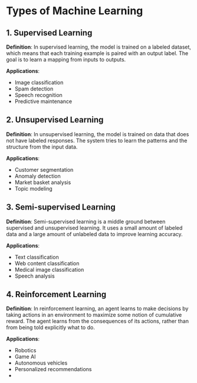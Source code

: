 # Types of Machine Learning

## 1. Supervised Learning
**Definition**: In supervised learning, the model is trained on a labeled dataset, which means that each training example is paired with an output label. The goal is to learn a mapping from inputs to outputs.

**Applications**:
- Image classification
- Spam detection
- Speech recognition
- Predictive maintenance

## 2. Unsupervised Learning
**Definition**: In unsupervised learning, the model is trained on data that does not have labeled responses. The system tries to learn the patterns and the structure from the input data.

**Applications**:
- Customer segmentation
- Anomaly detection
- Market basket analysis
- Topic modeling

## 3. Semi-supervised Learning
**Definition**: Semi-supervised learning is a middle ground between supervised and unsupervised learning. It uses a small amount of labeled data and a large amount of unlabeled data to improve learning accuracy.

**Applications**:
- Text classification
- Web content classification
- Medical image classification
- Speech analysis

## 4. Reinforcement Learning
**Definition**: In reinforcement learning, an agent learns to make decisions by taking actions in an environment to maximize some notion of cumulative reward. The agent learns from the consequences of its actions, rather than from being told explicitly what to do.

**Applications**:
- Robotics
- Game AI
- Autonomous vehicles
- Personalized recommendations
- 
